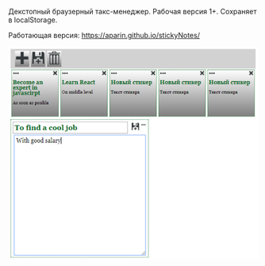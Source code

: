 ﻿﻿Декстопный браузерный такс-менеджер. Рабочая версия 1+. 
Сохраняет в localStorage.

Работающая версия: https://aparin.github.io/stickyNotes/

![](https://raw.githubusercontent.com/Aparin/stickyNotes/master/img/screenshort.png)